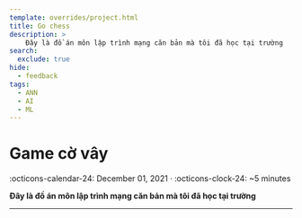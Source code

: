 ```yaml
---
template: overrides/project.html
title: Go chess
description: >
    Đây là đồ án môn lập trình mạng căn bản mà tôi đã học tại trường
search:
  exclude: true
hide:
  - feedback
tags:
  - ANN 
  - AI
  - ML
---
```


# __Game cờ vây__

<span>
:octicons-calendar-24: December 01, 2021 ·
:octicons-clock-24: ~5 minutes

</span>

__Đây là đồ án môn lập trình mạng căn bản mà tôi đã học tại trường__


---